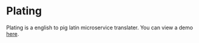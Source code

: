 # Plating

Plating is a english to pig latin microservice translater. You can view a demo [here](http://anishanne.epizy.com/projects/plating/demo/).
